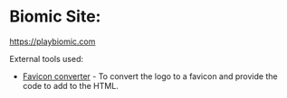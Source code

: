 # Biomic Site:
https://playbiomic.com


External tools used:
- [Favicon converter](https://favicon.io/favicon-converter/) - To convert the logo to a favicon and provide the code to add to the HTML.